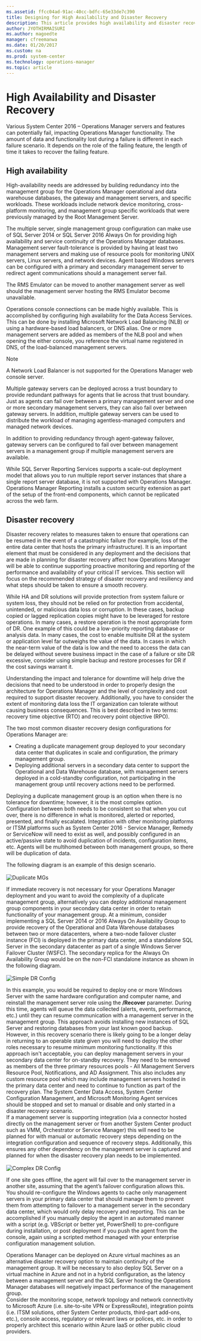 ```yaml
---
ms.assetid: ffcc04ad-91ac-40cc-bdfc-65e33de7c390
title: Designing for High Availability and Disaster Recovery
description: This article provides high availability and disaster recovery design guidance for an Operations Manager 2016 management group.
author: JYOTHIRMAISURI
ms.author: magoedte
manager: cfreemanwa
ms.date: 01/20/2017
ms.custom: na
ms.prod: system-center
ms.technology: operations-manager
ms.topic: article
---
```


# High Availability and Disaster Recovery

Various System Center 2016 – Operations Manager servers and features can potentially fail, impacting Operations Manager functionality.  The amount of data and functionality lost during a failure is different in each failure scenario. It depends on the role of the failing feature, the length of time it takes to recover the failing feature. 

## High availability

High-availability needs are addressed by building redundancy into the management group for the Operations Manager operational and data warehouse databases, the gateway and management servers, and specific workloads.  These workloads include network device monitoring, cross-platform monitoring, and management group specific workloads that were previously managed by the Root Management Server.

The multiple server, single management group configuration can make use of SQL Server 2014 or SQL Server 2016 Always On for providing high availability and service continuity of the Operations Manager databases.  Management server fault-tolerance is provided by having at least two management servers and making use of resource pools for monitoring UNIX servers, Linux servers, and network devices. Agent based Windows servers can be configured with a primary and secondary management server to redirect agent communications should a management server fail.

The RMS Emulator can be moved to another management server as well should the management server hosting the RMS Emulator become unavailable.

Operations console connections can be made highly available.  This is accomplished by configuring high availability for the Data Access Services.  This can be done by installing Microsoft Network Load Balancing (NLB) or using a hardware-based load balancers, or DNS alias.  One or more management servers are added as members of the NLB pool and when opening the either console, you reference the virtual name registered in DNS, of the load-balanced management servers.  

> [!NOTE]  
> A Network Load Balancer is not supported for the Operations Manager web console server.

Multiple gateway servers can be deployed across a trust boundary to provide redundant pathways for agents that lie across that trust boundary. Just as agents can fail over between a primary management server and one or more secondary management servers, they can also fail over between gateway servers. In addition, multiple gateway servers can be used to distribute the workload of managing agentless-managed computers and managed network devices.  
  
In addition to providing redundancy through agent-gateway failover, gateway servers can be configured to fail over between management servers in a management group if multiple management servers are available.  

While SQL Server Reporting Services supports a scale-out deployment model that allows you to run multiple report server instances that share a single report server database, it is not supported with Operations Manager.  Operations Manager Reporting installs a custom security extension as part of the setup of the front-end components, which cannot be replicated across the web farm. 

## Disaster recovery

Disaster recovery relates to measures taken to ensure that operations can be resumed in the event of a catastrophic failure (for example, loss of the entire data center that hosts the primary infrastructure).  It is an important element that must be considered in any deployment and the decisions that are made in planning for disaster recovery affect how Operations Manager will be able to continue supporting proactive monitoring and reporting of the performance and availability of your critical IT services.  This section will focus on the recommended strategy of disaster recovery and resiliency and what steps should be taken to ensure a smooth recovery.

While HA and DR solutions will provide protection from system failure or system loss, they should not be relied on for protection from accidental, unintended, or malicious data loss or corruption. In these cases, backup copied or lagged replication copies might have to be leveraged for restore operations.  In many cases, a restore operation is the most appropriate form of DR. One example of this could be a low-priority reporting database or analysis data. In many cases, the cost to enable multisite DR at the system or application level far outweighs the value of the data. In cases in which the near-term value of the data is low and the need to access the data can be delayed without severe business impact in the case of a failure or site DR excessive, consider using simple backup and restore processes for DR if the cost savings warrant it.
 
Understanding the impact and tolerance for downtime will help drive the decisions that need to be understood in order to properly design the architecture for Operations Manager and the level of complexity and cost required to support disaster recovery.  Additionally, you have to consider the extent of monitoring data loss the IT organization can tolerate without causing business consequences.  This is best described in two terms: recovery time objective (RTO) and recovery point objective (RPO).  

The two most common disaster recovery design configurations for Operations Manager are:

- Creating a duplicate management group deployed to your secondary data center that duplicates  in scale and configuration, the primary management group. 
- Deploying additional servers in a secondary data center to support the Operational and Data Warehouse database, with management servers deployed in a cold-standby configuration, not participating in the management group until recovery actions need to be performed.

Deploying a duplicate management group is an option when there is no tolerance for downtime; however, it is the most complex option.  Configuration between both needs to be consistent so that when you cut over, there is no difference in what is monitored, alerted or reported, presented, and finally escalated.  Integration with other monitoring platforms or ITSM platforms such as System Center 2016 - Service Manager, Remedy or ServiceNow will need to exist as well, and possibly configured in an active/passive state to avoid duplication of incidents, configuration items, etc.  Agents will be multihomed between both management groups, so there will be duplication of data.    

The following diagram is an example of this design scenario.<br><br> ![Duplicate MGs](./media/plan-hadr-design/om2016-dr-redundant-mg.png)<br> 

If immediate recovery is not necessary for your Operations Manager deployment and you want to avoid the complexity of a duplicate management group, alternatively you can deploy additional management group components in your secondary data center in order to retain functionality of your management group.  At a minimum, consider implementing a SQL Server 2014 or 2016 Always On Availability Group to provide recovery of the Operational and Data Warehouse databases between two or more datacenters, where a two-node failover cluster instance (FCI) is deployed in the primary data center, and a standalone SQL Server in the secondary datacenter as part of a single Windows Server Failover Cluster (WSFC).  The secondary replica for the Always On Availability Group would be on the non-FCI standalone instance as shown in the following diagram.<br><br> ![Simple DR Config](./media/plan-hadr-design/om2016-dr-simple-config.png)<br>

In this example, you would be required to deploy one or more Windows Server with the same hardware configuration and computer name, and reinstall the management server role using the **/Recover** parameter.  During this time, agents will queue the data collected (alerts, events, performance, etc.) until they can resume communication with a management server in the management group.  This approach avoids installing new instances of SQL Server and restoring databases from your last known good backup.  However, in this recovery scenario there is likely going to be a longer delay in returning to an operable state given you will need to deploy the other roles necessary to resume minimum monitoring functionality.  If this approach isn't acceptable, you can deploy management servers in your secondary data center for on-standby recovery.  They need to be removed as members of the three primary resources pools - All Management Servers Resource Pool, Notifications, and AD Assignment.  This also includes any custom resource pool which may include management servers hosted in the primary data center and need to continue to function as part of the recovery plan.  The System Center Data Access, System Center Configuration Management, and Microsoft Monitoring Agent services should be stopped and set to manual or disable and only started in a disaster recovery scenario.  
If a management server is supporting integration (via a connector hosted directly on the management server or from another System Center product such as VMM, Orchestrator or Service Manager) this will need to be planned for with manual or automatic recovery steps depending on the integration configuration and sequence of recovery steps.  Additionally, this ensures any other dependency on the management server is captured and planned for when the disaster recovery plan needs to be implemented.<br><br> ![Complex DR Config](./media/plan-hadr-design/om2016-dr-complex-config.png)<br>

If one site goes offline, the agent will fail over to the management server in another site, assuming that the agent’s failover configuration allows this.  You should re-configure the Windows agents to cache only management servers in your primary data center that should manage them to prevent them from attempting to failover to a management server in the secondary data center, which would only delay recovery and reporting.  This can be accomplished if you manually deploy the agent in an automated manner with a script (e.g. VBScript or better yet, PowerShell) to pre-configure during installation, or post deployment if you push the agent from the console, again using a scripted method managed with your enterprise configuration management solution.    

Operations Manager can be deployed on Azure virtual machines as an alternative disaster recovery option to maintain continuity of the management group.  It will be necessary to also deploy SQL Server on a virtual machine in Azure and not in a hybrid configuration, as the latency between a management server and the SQL Server hosting the Operations Manager databases will negatively impact performance of the management group.  
Consider the monitoring scope, network topology and network connectivity to Microsoft Azure (i.e. site-to-site VPN or ExpressRoute), integration points (i.e. ITSM solutions, other System Center products, third-part add-ons, etc.), console access, regulatory or relevant laws or polices, etc. in order to properly architect this scenario within Azure IaaS or other public cloud providers.  


